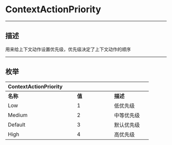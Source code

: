 # ContextActionPriority

------------------------------------------------------------------------------------------
## 描述

用来给上下文动作设置优先级，优先级决定了上下文动作的顺序

------------------------------------------------------------------------------------------
## 枚举

|<div style="width:200px">ContextActionPriority</div>|<div style="width:100px"></div>|<div style="width:100px"></div>|
|:---|:---|:---|
|**名称**|**值**|**描述**|
|Low|1|低优先级|
|Medium|2|中等优先级|
|Default|3|默认优先级|
|High|4|高优先级|
